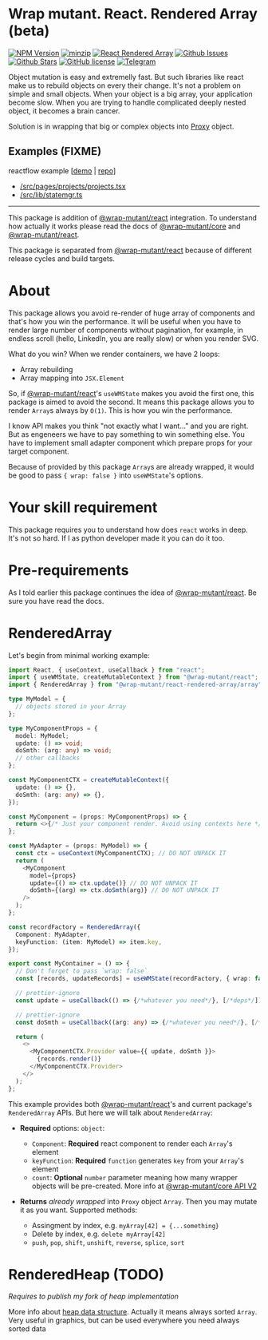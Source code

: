 # Wrap mutant. React. Rendered Array (beta)

[![NPM Version](https://img.shields.io/npm/v/%40wrap-mutant%2Freact-rendered-array?style=social&logo=npm)](https://www.npmjs.com/package/@wrap-mutant/react-rendered-array)
[![minzip](https://img.shields.io/bundlephobia/minzip/%40wrap-mutant%2Freact-rendered-array?style=social&logo=npm)](https://www.npmjs.com/package/@wrap-mutant/react-rendered-array)
[![React Rendered Array](https://img.shields.io/badge/%40wrap--mutant%2Freact--rendered--array-blue.svg?style=social&logo=github)](https://github.com/kai3341/wrap-mutant/tree/main/packages/react-rendered-array)
[![Github Issues](https://img.shields.io/github/issues/kai3341/wrap-mutant.svg?style=social&logo=github)](http://github.com/kai3341/wrap-mutant/issues)
[![Github Stars](https://img.shields.io/github/stars/kai3341/wrap-mutant)](http://github.com/kai3341/wrap-mutant)
[![GitHub license](https://img.shields.io/badge/license-MIT-blue.svg?style=social&logo=github)](https://github.com/kai3341/wrap-mutant/blob/main/LICENSE)
[![Telegram](https://img.shields.io/badge/Community-blue.svg?style=social&logo=telegram)](https://t.me/wrap_mutant/4)

Object mutation is easy and extremelly fast. But such libraries like react make us to rebuild objects on every their change. It's not a problem on simple and small objects. When your object is a big array, your application become slow. When you are trying to handle complicated deeply nested object, it becomes a brain cancer.

Solution is in wrapping that big or complex objects into [Proxy](https://developer.mozilla.org/en-US/docs/Web/JavaScript/Reference/Global_Objects/Proxy) object.

## Examples (FIXME)

reactflow example [[demo](https://kai3341.github.io/d73bce02-46a1-4e59-895a-4863c2fc48f0/) | [repo](https://github.com/kai3341/d73bce02-46a1-4e59-895a-4863c2fc48f0)]

- [/src/pages/projects/projects.tsx](https://github.com/kai3341/d73bce02-46a1-4e59-895a-4863c2fc48f0/blob/master/src/pages/projects/projects.tsx)
- [/src/lib/statemgr.ts](https://github.com/kai3341/d73bce02-46a1-4e59-895a-4863c2fc48f0/blob/master/src/lib/statemgr.ts)

---

This package is addition of [@wrap-mutant/react](../react) integration. To understand how actually it works please read the docs of [@wrap-mutant/core](../core) and [@wrap-mutant/react](../react).

This package is separated from [@wrap-mutant/react](../react) because of different release cycles and build targets.

# About

This package allows you avoid re-render of huge array of components and that's how you win the performance. It will be useful when you have to render large number of components without pagination, for example, in endless scroll (hello, LinkedIn, you are really slow) or when you render SVG.

What do you win? When we render containers, we have 2 loops:

- Array rebuilding
- Array mapping into `JSX.Element`

So, if [@wrap-mutant/react](../react/)'s `useWMState` makes you avoid the first one, this package is aimed to avoid the second. It means this package allows you to render `Array`s always by `O(1)`. This is how you win the performance.

I know API makes you think "not exactly what I want..." and you are right. But as engeneers we have to pay something to win something else. You have to implement small adapter component which prepare props for your target component.

Because of provided by this package `Array`s are already wrapped, it would be good to pass `{ wrap: false }` into `useWMState`'s options.

# Your skill requirement

This package requires you to understand how does `react` works in deep. It's not so hard. If I as python developer made it you can do it too.

# Pre-requirements

As I told earlier this package continues the idea of [@wrap-mutant/react](../react). Be sure you have read the docs.

# RenderedArray

Let's begin from minimal working example:

```typescript
import React, { useContext, useCallback } from "react";
import { useWMState, createMutableContext } from "@wrap-mutant/react";
import { RenderedArray } from "@wrap-mutant/react-rendered-array/array";

type MyModel = {
  // objects stored in your Array
};

type MyComponentProps = {
  model: MyModel;
  update: () => void;
  doSmth: (arg: any) => void;
  // other callbacks
};

const MyComponentCTX = createMutableContext({
  update: () => {},
  doSmth: (arg: any) => {},
});

const MyComponent = (props: MyComponentProps) => {
  return <>{/* Just your component render. Avoid using contexts here */}</>;
};

const MyAdapter = (props: MyModel) => {
  const ctx = useContext(MyComponentCTX); // DO NOT UNPACK IT
  return (
    <MyComponent
      model={props}
      update={() => ctx.update()} // DO NOT UNPACK IT
      doSmth={(arg) => ctx.doSmth(arg)} // DO NOT UNPACK IT
    />
  );
};

const recordFactory = RenderedArray({
  Component: MyAdapter,
  keyFunction: (item: MyModel) => item.key,
});

export const MyContainer = () => {
  // Don't forget to pass `wrap: false`
  const [records, updateRecords] = useWMState(recordFactory, { wrap: false });

  // prettier-ignore
  const update = useCallback(() => {/*whatever you need*/}, [/*deps*/]);

  // prettier-ignore
  const doSmth = useCallback((arg: any) => {/*whatever you need*/}, [/*deps*/]);

  return (
    <>
      <MyComponentCTX.Provider value={{ update, doSmth }}>
        {records.render()}
      </MyComponentCTX.Provider>
    </>
  );
};
```

This example provides both [@wrap-mutant/react](../react)'s and current package's `RenderedArray` APIs. But here we will talk about `RenderedArray`:

- **Required** options: `object`:

  - `Component`: **Required** react component to render each `Array`'s element
  - `keyFunction`: **Required** `function` generates `key` from your `Array`'s element
  - `count`: **Optional** `number` parameter meaning how many wrapper objects will be pre-created. More info at [@wrap-mutant/core API V2](../core#api-v2)

- **Returns** _already wrapped_ into `Proxy` object `Array`. Then you may mutate it as you want. Supported methods:

  - Assingment by index, e.g. `myArray[42] = {...something}`
  - Delete by index, e.g. `delete myArray[42]`
  - `push`, `pop`, `shift`, `unshift`, `reverse`, `splice`, `sort`

# RenderedHeap (TODO)

_Requires to publish my fork of heap implementation_

More info about [heap data structure](<https://en.wikipedia.org/wiki/Heap_(data_structure)>). Actually it means always sorted `Array`. Very useful in graphics, but can be used everywhere you need always sorted data
